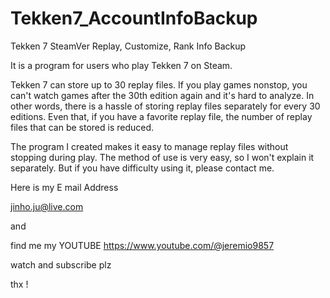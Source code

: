 # Tekken7_AccountInfoBackup
Tekken 7 SteamVer Replay, Customize, Rank Info Backup


It is a program for users who play Tekken 7 on Steam. 

Tekken 7 can store up to 30 replay files. 
If you play games nonstop, you can't watch games after the 30th edition again and it's hard to analyze. 
In other words, there is a hassle of storing replay files separately for every 30 editions. 
Even that, if you have a favorite replay file, the number of replay files that can be stored is reduced. 

The program I created makes it easy to manage replay files without stopping during play. 
The method of use is very easy, so I won't explain it separately. 
But if you have difficulty using it, please contact me.

Here is my E mail Address

jinho.ju@live.com

and 

find me my YOUTUBE https://www.youtube.com/@jeremio9857

watch and subscribe plz 

thx ! 
